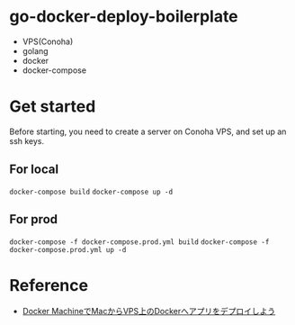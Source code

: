 # go-docker-deploy-boilerplate
- VPS(Conoha)
- golang
- docker
- docker-compose

# Get started
Before starting, you need to create a server on Conoha VPS,
and set up an ssh keys.

## For local
`docker-compose build`
`docker-compose up -d`

## For prod
`docker-compose -f docker-compose.prod.yml build`
`docker-compose -f docker-compose.prod.yml up -d`

# Reference
- [Docker MachineでMacからVPS上のDockerへアプリをデプロイしよう](https://qiita.com/momotaro98/items/5b902afea3530b6f0b93#mac%E3%81%8B%E3%82%89docker-compose%E3%81%A7%E3%82%A2%E3%83%97%E3%83%AA%E3%82%92%E3%83%87%E3%83%97%E3%83%AD%E3%82%A4)


